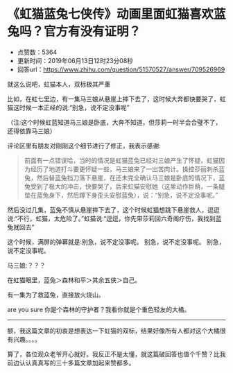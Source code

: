 # 《虹猫蓝兔七侠传》动画里面虹猫喜欢蓝兔吗？官方有没有证明？
- 点赞数：5364
- 更新时间：2019年06月13日12时23分08秒
- 回答url：https://www.zhihu.com/question/51570527/answer/709526969
<body>
 <p data-pid="MjcPoQDa">就这么说吧，虹猫本人，双标极其严重</p>
 <p data-pid="U6PTa7b0">比如，在虹七里边，有一集马三娘从悬崖上摔下去了，这时候大奔都快要哭了，虹猫这时候一本正经的说:“别急，说不定没事呢”</p>
 <p data-pid="0J0on5zQ">（注:这个时候虹蓝知道马三娘是卧底，大奔不知道，但莎莉一时半会合璧不了，还得依靠马三娘）</p>
 <p data-pid="b5CZyt-x">评论区里有朋友对刚刚这个细节进行了修正，我表示感谢:</p>
 <blockquote data-pid="_URDs5iK">
  前面有一点错误哈，当时的情况是虹猫蓝兔已经对三娘产生了怀疑，虹猫因为经历了地道打斗要更怀疑一些，马三娘来了一出苦肉计。操控莎丽刺杀蓝兔，然后替蓝兔挡刀落下悬崖，在还未完全确认马三娘是卧底的情况下，蓝兔受到了极大的冲击，快要哭了，后来虹猫安慰她（这里动作巨萌，一条腿垫在蓝兔身下，然后蹲下身歪头安慰蓝兔），说：“别急，说不定没事呢。”
 </blockquote>
 <p data-pid="rc2Mas4J">然后没过几集，蓝兔不慎从悬崖摔下去了，这个时候虹猫想跳下悬崖救人，逗逗说:“不行，虹猫，太危险了。”虹猫说:“逗逗，你先带莎莉回六奇阁疗伤，我找到蓝兔就回去”</p>
 <p data-pid="mxw0mlbP">这个时候，满屏的弹幕就是:别急，说不定没事呢。 别急，说不定没事呢。 别急，说不定没事呢。</p>
 <p data-pid="Be3rT3-u">马三娘:？？？</p>
 <p data-pid="tk2AxyxJ">在虹猫眼里，蓝兔＞森林和平＞其余五侠＞自己。</p>
 <p data-pid="3t5sdnjb">有一集为了救蓝兔，直接放火烧山。</p>
 <p data-pid="grBhuOvt">are you sure 你是个森林的守护者？我看你就是个重色轻友的大橘。</p>
 <hr>
 <p data-pid="fy6Jz1Xf">额，我这篇文章的初衷是想表达一下虹猫的双标，结果好像所有人都对这个大橘很有兴趣。。。。</p>
 <p data-pid="YySPTNmA">算了，各位观众老爷开心就好。我反正不是太懂，就这篇破回答也值个千赞？比我前边认认真真写的三十多篇文章加起来赞都多。</p>
</body>